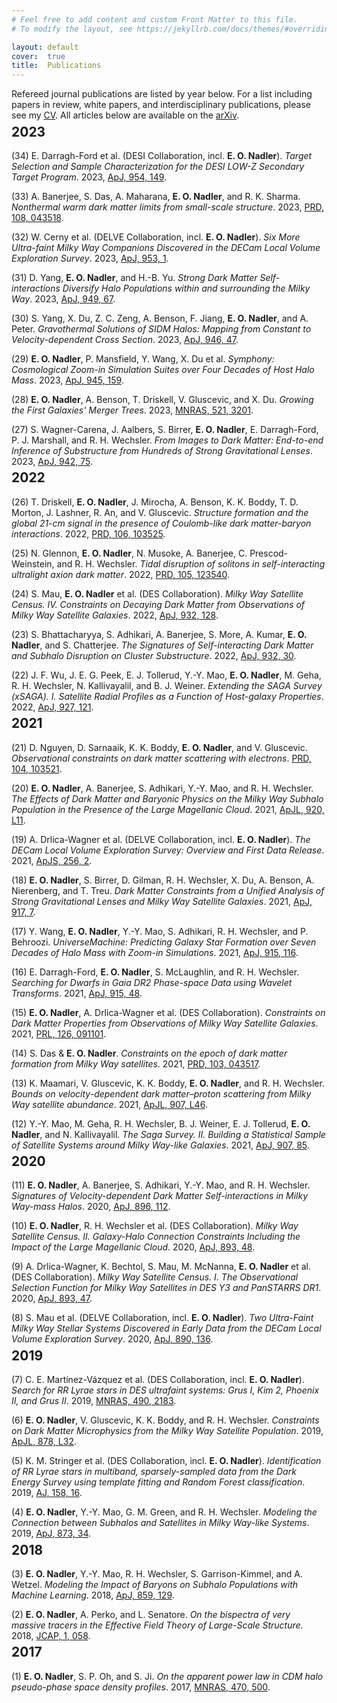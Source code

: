 ```yaml
---
# Feel free to add content and custom Front Matter to this file.
# To modify the layout, see https://jekyllrb.com/docs/themes/#overriding-theme-defaults

layout: default
cover:  true
title:  Publications
---
```


<p style="margin-bottom: -24px">
Refereed journal publications are listed by year below. For a list including papers in review, white papers, and interdisciplinary publications, please see my <a href="./CV.pdf">CV</a>. All articles below are available on the <a href="https://arxiv.org/">arXiv</a>.
</p>

## 2023

(34) E. Darragh-Ford et al. (DESI Collaboration, incl. **E. O. Nadler**). *Target Selection and Sample Characterization for the DESI LOW-Z Secondary Target Program*. 2023, [ApJ, 954, 149](https://iopscience.iop.org/article/10.3847/1538-4357/ace902/meta).

(33) A. Banerjee, S. Das, A. Maharana, **E. O. Nadler**, and R. K. Sharma. *Nonthermal warm dark matter limits from small-scale structure*. 2023, [PRD, 108, 043518](https://journals.aps.org/prd/abstract/10.1103/PhysRevD.108.043518).

(32) W. Cerny et al. (DELVE Collaboration, incl. **E. O. Nadler**). *Six More Ultra-faint Milky Way Companions Discovered in the DECam Local Volume Exploration Survey*. 2023, [ApJ, 953, 1](https://iopscience.iop.org/article/10.3847/1538-4357/acdd78/meta).

(31) D. Yang, **E. O. Nadler**, and H.-B. Yu. *Strong Dark Matter Self-interactions Diversify Halo Populations within and surrounding the Milky Way*. 2023, [ApJ, 949, 67](https://iopscience.iop.org/article/10.3847/1538-4357/acc73e).

(30) S. Yang, X. Du, Z. C. Zeng, A. Benson, F. Jiang, **E. O. Nadler**, and A. Peter. *Gravothermal Solutions of SIDM Halos: Mapping from Constant to Velocity-dependent Cross Section*. 2023, [ApJ, 946, 47](https://iopscience.iop.org/article/10.3847/1538-4357/acbd49).

(29) **E. O. Nadler**, P. Mansfield, Y. Wang, X. Du et al. *Symphony: Cosmological Zoom-in Simulation Suites over Four Decades of Host Halo Mass*. 2023, [ApJ, 945, 159](https://iopscience.iop.org/article/10.3847/1538-4357/acb68c).

(28) **E. O. Nadler**, A. Benson, T. Driskell, V. Gluscevic, and X. Du. *Growing the First Galaxies' Merger Trees*. 2023, [MNRAS, 521, 3201](https://academic.oup.com/mnras/article-abstract/521/3/3201/7068109).

(27) S. Wagner-Carena, J. Aalbers, S. Birrer, **E. O. Nadler**, E. Darragh-Ford, P. J. Marshall, and R. H. Wechsler. *From Images to Dark Matter: End-to-end Inference of Substructure from Hundreds of Strong Gravitational Lenses*. 2023, [ApJ, 942, 75](https://iopscience.iop.org/article/10.3847/1538-4357/aca525).

<p style="margin-bottom: -24px">
</p>

## 2022

(26) T. Driskell, **E. O. Nadler**, J. Mirocha, A. Benson, K. K. Boddy, T. D. Morton, J. Lashner, R. An, and V. Gluscevic. *Structure formation and the global 21-cm signal in the presence of Coulomb-like dark matter-baryon interactions*. 2022, [PRD, 106, 103525](https://journals.aps.org/prd/abstract/10.1103/PhysRevD.106.103525).

(25) N. Glennon, **E. O. Nadler**, N. Musoke, A. Banerjee, C. Prescod-Weinstein, and R. H. Wechsler. *Tidal disruption of solitons in self-interacting ultralight axion dark matter*. 2022, [PRD, 105, 123540](https://journals.aps.org/prd/abstract/10.1103/PhysRevD.105.123540).

(24) S. Mau, **E. O. Nadler** et al. (DES Collaboration). *Milky Way Satellite Census. IV. Constraints on Decaying Dark Matter from Observations of Milky Way Satellite Galaxies*. 2022, [ApJ, 932, 128](https://iopscience.iop.org/article/10.3847/1538-4357/ac6e65).

(23) S. Bhattacharyya, S. Adhikari, A. Banerjee, S. More, A. Kumar, **E. O. Nadler**, and S. Chatterjee. *The Signatures of Self-interacting Dark Matter and Subhalo Disruption on Cluster Substructure*. 2022, [ApJ, 932, 30](https://iopscience.iop.org/article/10.3847/1538-4357/ac68e9).

(22) J. F. Wu, J. E. G. Peek, E. J. Tollerud, Y.-Y. Mao, **E. O. Nadler**, M. Geha, R. H. Wechsler, N. Kallivayalil, and B. J. Weiner. *Extending the SAGA Survey (xSAGA). I. Satellite Radial Profiles as a Function of Host-galaxy Properties*. 2022, [ApJ, 927, 121](https://iopscience.iop.org/article/10.3847/1538-4357/ac4eea).

<p style="margin-bottom: -24px">
</p>

## 2021

(21) D. Nguyen, D. Sarnaaik, K. K. Boddy, **E. O. Nadler**, and V. Gluscevic. *Observational constraints on dark matter scattering with electrons*. [PRD, 104, 103521](https://journals.aps.org/prd/abstract/10.1103/PhysRevD.104.103521).

(20) **E. O. Nadler**, A. Banerjee, S. Adhikari, Y.-Y. Mao, and R. H. Wechsler. *The Effects of Dark Matter and Baryonic Physics on the Milky Way Subhalo Population in the Presence of the Large Magellanic Cloud*. 2021, [ApJL, 920, L11](https://iopscience.iop.org/article/10.3847/2041-8213/ac29c1).

(19) A. Drlica-Wagner et al. (DELVE Collaboration, incl. **E. O. Nadler**). *The DECam Local Volume Exploration Survey: Overview and First Data Release*. 2021, [ApJS, 256, 2](https://iopscience.iop.org/article/10.3847/1538-4365/ac079d).

(18) **E. O. Nadler**, S. Birrer, D. Gilman, R. H. Wechsler, X. Du, A. Benson, A. Nierenberg, and T. Treu. *Dark Matter Constraints from a Unified Analysis of Strong Gravitational Lenses and Milky Way Satellite Galaxies*. 2021, [ApJ, 917, 7](https://iopscience.iop.org/article/10.3847/1538-4357/abf9a3).

(17) Y. Wang, **E. O. Nadler**, Y.-Y. Mao, S. Adhikari, R. H. Wechsler, and P. Behroozi. *UniverseMachine: Predicting Galaxy Star Formation over Seven Decades of Halo Mass with Zoom-in Simulations*. 2021, [ApJ, 915, 116](https://iopscience.iop.org/article/10.3847/1538-4357/ac024a).

(16) E. Darragh-Ford, **E. O. Nadler**, S. McLaughlin, and R. H. Wechsler. *Searching for Dwarfs in Gaia DR2 Phase-space Data using Wavelet Transforms*. 2021, [ApJ, 915, 48](https://iopscience.iop.org/article/10.3847/1538-4357/ac0053/meta).

(15) **E. O. Nadler**, A. Drlica-Wagner et al. (DES Collaboration). *Constraints on Dark Matter Properties from Observations of Milky Way Satellite Galaxies*. 2021, [PRL, 126, 091101](https://journals.aps.org/prl/abstract/10.1103/PhysRevLett.126.091101).

(14) S. Das & **E. O. Nadler**. *Constraints on the epoch of dark matter formation from Milky Way satellites*. 2021, [PRD, 103, 043517](https://arxiv.org/abs/2010.01137).

(13) K. Maamari, V. Gluscevic, K. K. Boddy, **E. O. Nadler**, and R. H. Wechsler. *Bounds on velocity-dependent dark matter–proton scattering from Milky Way satellite abundance*. 2021, [ApJL, 907, L46](https://iopscience.iop.org/article/10.3847/2041-8213/abd807).

(12) Y.-Y. Mao, M. Geha, R. H. Wechsler, B. J. Weiner, E. J. Tollerud, **E. O. Nadler**, and N. Kallivayalil. *The Saga Survey. II. Building a Statistical Sample of Satellite Systems around Milky Way-like Galaxies*. 2021, [ApJ, 907, 85](https://iopscience.iop.org/article/10.3847/1538-4357/abce58).

<p style="margin-bottom: -24px">
</p>

## 2020

(11) **E. O. Nadler**, A. Banerjee, S. Adhikari, Y.-Y. Mao, and R. H. Wechsler. *Signatures of Velocity-dependent Dark Matter Self-interactions in Milky Way-mass Halos*. 2020, [ApJ, 896, 112](https://iopscience.iop.org/article/10.3847/1538-4357/ab94b0).

(10) **E. O. Nadler**, R. H. Wechsler et al. (DES Collaboration). *Milky Way Satellite Census. II. Galaxy-Halo Connection Constraints Including the Impact of the Large Magellanic Cloud*. 2020, [ApJ, 893, 48](https://iopscience.iop.org/article/10.3847/1538-4357/ab846a).

(9) A. Drlica-Wagner, K. Bechtol, S. Mau, M. McNanna, **E. O. Nadler** et al. (DES Collaboration). *Milky Way Satellite Census. I. The Observational Selection Function for Milky Way Satellites in DES Y3 and PanSTARRS DR1*. 2020, [ApJ, 893, 47](https://iopscience.iop.org/article/10.3847/1538-4357/ab7eb9).

(8) S. Mau et al. (DELVE Collaboration, incl. **E. O. Nadler**). *Two Ultra-Faint Milky Way Stellar Systems Discovered in Early Data from the DECam Local Volume Exploration Survey*. 2020, [ApJ, 890, 136](https://iopscience.iop.org/article/10.3847/1538-4357/ab6c67).

<p style="margin-bottom: -24px">
</p>

## 2019

(7) C. E. Martínez-Vázquez et al. (DES Collaboration, incl. **E. O. Nadler**). *Search for RR Lyrae stars in DES ultrafaint systems: Grus I, Kim 2, Phoenix II, and Grus II*. 2019, [MNRAS, 490, 2183](https://academic.oup.com/mnras/article/490/2/2183/5573280).

(6) **E. O. Nadler**, V. Gluscevic, K. K. Boddy, and R. H. Wechsler. *Constraints on Dark Matter Microphysics from the Milky Way Satellite Population*. 2019, [ApJL, 878, L32](https://iopscience.iop.org/article/10.3847/2041-8213/ab1eb2).

(5) K. M. Stringer et al. (DES Collaboration, incl. **E. O. Nadler**). *Identification of RR Lyrae stars in multiband, sparsely-sampled data from the Dark Energy Survey using template fitting and Random Forest classification*. 2019, [AJ, 158, 16](https://iopscience.iop.org/article/10.3847/1538-3881/ab1f46).

(4) **E. O. Nadler**, Y.-Y. Mao, G. M. Green, and R. H. Wechsler. *Modeling the Connection between Subhalos and Satellites in Milky Way-like Systems*. 2019, [ApJ, 873, 34](https://iopscience.iop.org/article/10.3847/1538-4357/ab040e/meta).

<p style="margin-bottom: -24px">
</p>

## 2018

(3) **E. O. Nadler**, Y.-Y. Mao, R. H. Wechsler, S. Garrison-Kimmel, and A. Wetzel. *Modeling the Impact of Baryons on Subhalo Populations with Machine Learning*. 2018, [ApJ, 859, 129](https://iopscience.iop.org/article/10.3847/1538-4357/aac266/meta).

(2) **E. O. Nadler**, A. Perko, and L. Senatore. *On the bispectra of very massive tracers in the Effective Field Theory of Large-Scale Structure*. 2018, [JCAP, 1, 058](https://iopscience.iop.org/article/10.1088/1475-7516/2018/02/058/meta).

<p style="margin-bottom: -24px">
</p>

## 2017

(1) **E. O. Nadler**, S. P. Oh, and S. Ji. *On the apparent power law in CDM halo pseudo-phase space density profiles*. 2017, [MNRAS, 470, 500](https://academic.oup.com/mnras/article/470/1/500/3837819).